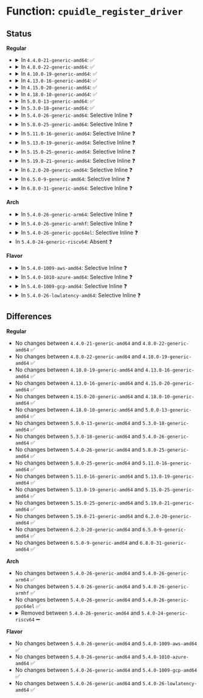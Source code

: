 # Function: <code>cpuidle_register_driver</code>

## Status
<b>Regular</b>
<ul>
<li>
<details>
<summary>In <code>4.4.0-21-generic-amd64</code>: ✅</summary>

```c
int cpuidle_register_driver(struct cpuidle_driver * drv)
```

```json
{
  "name": "cpuidle_register_driver",
  "collision_type": "Unique Global",
  "inline_type": "No",
  "funcs": [
    {
      "addr": 18446744071585906432,
      "name": "cpuidle_register_driver",
      "external": true,
      "loc": "drivers/cpuidle/driver.c:285",
      "file": "drivers/cpuidle/driver.c",
      "inline": "seen, unknown",
      "caller_inline": [],
      "caller_func": [
        "drivers/acpi/processor_idle.c:acpi_processor_power_init",
        "drivers/cpuidle/cpuidle.c:cpuidle_register"
      ]
    }
  ],
  "symbols": [
    {
      "addr": 18446744071585906432,
      "name": "cpuidle_register_driver",
      "section": ".text",
      "bind": "STB_GLOBAL",
      "size": 337
    }
  ]
}
```
</details>
</li>
<li>
<details>
<summary>In <code>4.8.0-22-generic-amd64</code>: ✅</summary>

```c
int cpuidle_register_driver(struct cpuidle_driver * drv)
```

```json
{
  "name": "cpuidle_register_driver",
  "collision_type": "Unique Global",
  "inline_type": "No",
  "funcs": [
    {
      "addr": 18446744071586306000,
      "name": "cpuidle_register_driver",
      "external": true,
      "loc": "drivers/cpuidle/driver.c:285",
      "file": "drivers/cpuidle/driver.c",
      "inline": "seen, unknown",
      "caller_inline": [],
      "caller_func": [
        "drivers/acpi/processor_idle.c:acpi_processor_power_init",
        "drivers/cpuidle/cpuidle.c:cpuidle_register"
      ]
    }
  ],
  "symbols": [
    {
      "addr": 18446744071586306000,
      "name": "cpuidle_register_driver",
      "section": ".text",
      "bind": "STB_GLOBAL",
      "size": 405
    }
  ]
}
```
</details>
</li>
<li>
<details>
<summary>In <code>4.10.0-19-generic-amd64</code>: ✅</summary>

```c
int cpuidle_register_driver(struct cpuidle_driver * drv)
```

```json
{
  "name": "cpuidle_register_driver",
  "collision_type": "Unique Global",
  "inline_type": "No",
  "funcs": [
    {
      "addr": 18446744071586513856,
      "name": "cpuidle_register_driver",
      "external": true,
      "loc": "drivers/cpuidle/driver.c:286",
      "file": "drivers/cpuidle/driver.c",
      "inline": "seen, unknown",
      "caller_inline": [],
      "caller_func": [
        "drivers/acpi/processor_idle.c:acpi_processor_power_init",
        "drivers/cpuidle/cpuidle.c:cpuidle_register"
      ]
    }
  ],
  "symbols": [
    {
      "addr": 18446744071586513856,
      "name": "cpuidle_register_driver",
      "section": ".text",
      "bind": "STB_GLOBAL",
      "size": 405
    }
  ]
}
```
</details>
</li>
<li>
<details>
<summary>In <code>4.13.0-16-generic-amd64</code>: ✅</summary>

```c
int cpuidle_register_driver(struct cpuidle_driver * drv)
```

```json
{
  "name": "cpuidle_register_driver",
  "collision_type": "Unique Global",
  "inline_type": "No",
  "funcs": [
    {
      "addr": 18446744071586639488,
      "name": "cpuidle_register_driver",
      "external": true,
      "loc": "drivers/cpuidle/driver.c:287",
      "file": "drivers/cpuidle/driver.c",
      "inline": "seen, unknown",
      "caller_inline": [],
      "caller_func": [
        "drivers/acpi/processor_idle.c:acpi_processor_power_init",
        "drivers/cpuidle/cpuidle.c:cpuidle_register"
      ]
    }
  ],
  "symbols": [
    {
      "addr": 18446744071586639488,
      "name": "cpuidle_register_driver",
      "section": ".text",
      "bind": "STB_GLOBAL",
      "size": 402
    }
  ]
}
```
</details>
</li>
<li>
<details>
<summary>In <code>4.15.0-20-generic-amd64</code>: ✅</summary>

```c
int cpuidle_register_driver(struct cpuidle_driver * drv)
```

```json
{
  "name": "cpuidle_register_driver",
  "collision_type": "Unique Global",
  "inline_type": "No",
  "funcs": [
    {
      "addr": 18446744071587120928,
      "name": "cpuidle_register_driver",
      "external": true,
      "loc": "drivers/cpuidle/driver.c:255",
      "file": "drivers/cpuidle/driver.c",
      "inline": "seen, unknown",
      "caller_inline": [],
      "caller_func": [
        "drivers/acpi/processor_idle.c:acpi_processor_power_init",
        "drivers/cpuidle/cpuidle.c:cpuidle_register"
      ]
    }
  ],
  "symbols": [
    {
      "addr": 18446744071587120928,
      "name": "cpuidle_register_driver",
      "section": ".text",
      "bind": "STB_GLOBAL",
      "size": 290
    }
  ]
}
```
</details>
</li>
<li>
<details>
<summary>In <code>4.18.0-10-generic-amd64</code>: ✅</summary>

```c
int cpuidle_register_driver(struct cpuidle_driver * drv)
```

```json
{
  "name": "cpuidle_register_driver",
  "collision_type": "Unique Global",
  "inline_type": "No",
  "funcs": [
    {
      "addr": 18446744071587420544,
      "name": "cpuidle_register_driver",
      "external": true,
      "loc": "drivers/cpuidle/driver.c:255",
      "file": "drivers/cpuidle/driver.c",
      "inline": "seen, unknown",
      "caller_inline": [],
      "caller_func": [
        "drivers/idle/intel_idle.c:intel_idle_init",
        "drivers/acpi/processor_idle.c:acpi_processor_power_init"
      ]
    }
  ],
  "symbols": [
    {
      "addr": 18446744071587420544,
      "name": "cpuidle_register_driver",
      "section": ".text",
      "bind": "STB_GLOBAL",
      "size": 291
    }
  ]
}
```
</details>
</li>
<li>
<details>
<summary>In <code>5.0.0-13-generic-amd64</code>: ✅</summary>

```c
int cpuidle_register_driver(struct cpuidle_driver * drv)
```

```json
{
  "name": "cpuidle_register_driver",
  "collision_type": "Unique Global",
  "inline_type": "No",
  "funcs": [
    {
      "addr": 18446744071587601280,
      "name": "cpuidle_register_driver",
      "external": true,
      "loc": "drivers/cpuidle/driver.c:255",
      "file": "drivers/cpuidle/driver.c",
      "inline": "seen, unknown",
      "caller_inline": [],
      "caller_func": [
        "drivers/idle/intel_idle.c:intel_idle_init",
        "drivers/acpi/processor_idle.c:acpi_processor_power_init"
      ]
    }
  ],
  "symbols": [
    {
      "addr": 18446744071587601280,
      "name": "cpuidle_register_driver",
      "section": ".text",
      "bind": "STB_GLOBAL",
      "size": 291
    }
  ]
}
```
</details>
</li>
<li>
<details>
<summary>In <code>5.3.0-18-generic-amd64</code>: ✅</summary>

```c
int cpuidle_register_driver(struct cpuidle_driver * drv)
```

```json
{
  "name": "cpuidle_register_driver",
  "collision_type": "Unique Global",
  "inline_type": "No",
  "funcs": [
    {
      "addr": 18446744071587878080,
      "name": "cpuidle_register_driver",
      "external": true,
      "loc": "drivers/cpuidle/driver.c:255",
      "file": "drivers/cpuidle/driver.c",
      "inline": "seen, unknown",
      "caller_inline": [],
      "caller_func": [
        "drivers/idle/intel_idle.c:intel_idle_init",
        "drivers/acpi/processor_idle.c:acpi_processor_power_init",
        "drivers/cpuidle/cpuidle.c:cpuidle_register"
      ]
    }
  ],
  "symbols": [
    {
      "addr": 18446744071587878080,
      "name": "cpuidle_register_driver",
      "section": ".text",
      "bind": "STB_GLOBAL",
      "size": 271
    }
  ]
}
```
</details>
</li>
<li>
<details>
<summary>In <code>5.4.0-26-generic-amd64</code>: Selective Inline ❓</summary>

```c
int cpuidle_register_driver(struct cpuidle_driver * drv)
```

```json
{
  "name": "cpuidle_register_driver",
  "collision_type": "Unique Global",
  "inline_type": "Selective",
  "funcs": [
    {
      "addr": 18446744071588083904,
      "name": "cpuidle_register_driver",
      "external": true,
      "loc": "drivers/cpuidle/driver.c:254",
      "file": "drivers/cpuidle/driver.c",
      "inline": "not declared, inlined",
      "caller_inline": [],
      "caller_func": [
        "drivers/idle/intel_idle.c:intel_idle_init",
        "drivers/acpi/processor_idle.c:acpi_processor_power_init",
        "drivers/cpuidle/cpuidle.c:cpuidle_register"
      ]
    }
  ],
  "symbols": [
    {
      "addr": 18446744071588083904,
      "name": "cpuidle_register_driver",
      "section": ".text",
      "bind": "STB_GLOBAL",
      "size": 403
    }
  ]
}
```
</details>
</li>
<li>
<details>
<summary>In <code>5.8.0-25-generic-amd64</code>: Selective Inline ❓</summary>

```c
int cpuidle_register_driver(struct cpuidle_driver * drv)
```

```json
{
  "name": "cpuidle_register_driver",
  "collision_type": "Unique Global",
  "inline_type": "Selective",
  "funcs": [
    {
      "addr": 18446744071588945392,
      "name": "cpuidle_register_driver",
      "external": true,
      "loc": "drivers/cpuidle/driver.c:260",
      "file": "drivers/cpuidle/driver.c",
      "inline": "not declared, inlined",
      "caller_inline": [],
      "caller_func": [
        "drivers/idle/intel_idle.c:intel_idle_init",
        "drivers/acpi/processor_idle.c:acpi_processor_power_init",
        "drivers/cpuidle/cpuidle.c:cpuidle_register"
      ]
    }
  ],
  "symbols": [
    {
      "addr": 18446744071588945392,
      "name": "cpuidle_register_driver",
      "section": ".text",
      "bind": "STB_GLOBAL",
      "size": 415
    }
  ]
}
```
</details>
</li>
<li>
<details>
<summary>In <code>5.11.0-16-generic-amd64</code>: Selective Inline ❓</summary>

```c
int cpuidle_register_driver(struct cpuidle_driver * drv)
```

```json
{
  "name": "cpuidle_register_driver",
  "collision_type": "Unique Global",
  "inline_type": "Selective",
  "funcs": [
    {
      "addr": 18446744071588957632,
      "name": "cpuidle_register_driver",
      "external": true,
      "loc": "drivers/cpuidle/driver.c:260",
      "file": "drivers/cpuidle/driver.c",
      "inline": "not declared, inlined",
      "caller_inline": [],
      "caller_func": [
        "drivers/idle/intel_idle.c:intel_idle_init",
        "drivers/acpi/processor_idle.c:acpi_processor_power_init",
        "drivers/cpuidle/cpuidle.c:cpuidle_register"
      ]
    }
  ],
  "symbols": [
    {
      "addr": 18446744071588957632,
      "name": "cpuidle_register_driver",
      "section": ".text",
      "bind": "STB_GLOBAL",
      "size": 415
    }
  ]
}
```
</details>
</li>
<li>
<details>
<summary>In <code>5.13.0-19-generic-amd64</code>: Selective Inline ❓</summary>

```c
int cpuidle_register_driver(struct cpuidle_driver * drv)
```

```json
{
  "name": "cpuidle_register_driver",
  "collision_type": "Unique Global",
  "inline_type": "Selective",
  "funcs": [
    {
      "addr": 18446744071588846032,
      "name": "cpuidle_register_driver",
      "external": true,
      "loc": "drivers/cpuidle/driver.c:264",
      "file": "drivers/cpuidle/driver.c",
      "inline": "not declared, inlined",
      "caller_inline": [],
      "caller_func": [
        "drivers/idle/intel_idle.c:intel_idle_init",
        "drivers/acpi/processor_idle.c:acpi_processor_power_init",
        "drivers/cpuidle/cpuidle.c:cpuidle_register"
      ]
    }
  ],
  "symbols": [
    {
      "addr": 18446744071588846032,
      "name": "cpuidle_register_driver",
      "section": ".text",
      "bind": "STB_GLOBAL",
      "size": 461
    }
  ]
}
```
</details>
</li>
<li>
<details>
<summary>In <code>5.15.0-25-generic-amd64</code>: Selective Inline ❓</summary>

```c
int cpuidle_register_driver(struct cpuidle_driver * drv)
```

```json
{
  "name": "cpuidle_register_driver",
  "collision_type": "Unique Global",
  "inline_type": "Selective",
  "funcs": [
    {
      "addr": 18446744071589544352,
      "name": "cpuidle_register_driver",
      "external": true,
      "loc": "drivers/cpuidle/driver.c:264",
      "file": "drivers/cpuidle/driver.c",
      "inline": "not declared, inlined",
      "caller_inline": [],
      "caller_func": [
        "drivers/idle/intel_idle.c:intel_idle_init",
        "drivers/acpi/processor_idle.c:acpi_processor_power_init",
        "drivers/cpuidle/cpuidle.c:cpuidle_register"
      ]
    }
  ],
  "symbols": [
    {
      "addr": 18446744071589544352,
      "name": "cpuidle_register_driver",
      "section": ".text",
      "bind": "STB_GLOBAL",
      "size": 518
    }
  ]
}
```
</details>
</li>
<li>
<details>
<summary>In <code>5.19.0-21-generic-amd64</code>: Selective Inline ❓</summary>

```c
int cpuidle_register_driver(struct cpuidle_driver * drv)
```

```json
{
  "name": "cpuidle_register_driver",
  "collision_type": "Unique Global",
  "inline_type": "Selective",
  "funcs": [
    {
      "addr": 18446744071591037552,
      "name": "cpuidle_register_driver",
      "external": true,
      "loc": "drivers/cpuidle/driver.c:264",
      "file": "drivers/cpuidle/driver.c",
      "inline": "not declared, inlined",
      "caller_inline": [],
      "caller_func": [
        "drivers/idle/intel_idle.c:intel_idle_init",
        "drivers/acpi/processor_idle.c:acpi_processor_power_init",
        "drivers/cpuidle/cpuidle.c:cpuidle_register"
      ]
    }
  ],
  "symbols": [
    {
      "addr": 18446744071591037552,
      "name": "cpuidle_register_driver",
      "section": ".text",
      "bind": "STB_GLOBAL",
      "size": 593
    }
  ]
}
```
</details>
</li>
<li>
<details>
<summary>In <code>6.2.0-20-generic-amd64</code>: Selective Inline ❓</summary>

```c
int cpuidle_register_driver(struct cpuidle_driver * drv)
```

```json
{
  "name": "cpuidle_register_driver",
  "collision_type": "Unique Global",
  "inline_type": "Selective",
  "funcs": [
    {
      "addr": 18446744071592748816,
      "name": "cpuidle_register_driver",
      "external": true,
      "loc": "drivers/cpuidle/driver.c:264",
      "file": "drivers/cpuidle/driver.c",
      "inline": "not declared, inlined",
      "caller_inline": [],
      "caller_func": [
        "drivers/idle/intel_idle.c:intel_idle_init",
        "drivers/acpi/processor_idle.c:acpi_processor_power_init"
      ]
    }
  ],
  "symbols": [
    {
      "addr": 18446744071592748816,
      "name": "cpuidle_register_driver",
      "section": ".text",
      "bind": "STB_GLOBAL",
      "size": 593
    }
  ]
}
```
</details>
</li>
<li>
<details>
<summary>In <code>6.5.0-9-generic-amd64</code>: Selective Inline ❓</summary>

```c
int cpuidle_register_driver(struct cpuidle_driver * drv)
```

```json
{
  "name": "cpuidle_register_driver",
  "collision_type": "Unique Global",
  "inline_type": "Selective",
  "funcs": [
    {
      "addr": 18446744071593183472,
      "name": "cpuidle_register_driver",
      "external": true,
      "loc": "drivers/cpuidle/driver.c:268",
      "file": "drivers/cpuidle/driver.c",
      "inline": "not declared, inlined",
      "caller_inline": [],
      "caller_func": [
        "drivers/idle/intel_idle.c:intel_idle_init",
        "drivers/acpi/processor_idle.c:acpi_processor_power_init"
      ]
    }
  ],
  "symbols": [
    {
      "addr": 18446744071593183472,
      "name": "cpuidle_register_driver",
      "section": ".text",
      "bind": "STB_GLOBAL",
      "size": 661
    }
  ]
}
```
</details>
</li>
<li>
<details>
<summary>In <code>6.8.0-31-generic-amd64</code>: Selective Inline ❓</summary>

```c
int cpuidle_register_driver(struct cpuidle_driver * drv)
```

```json
{
  "name": "cpuidle_register_driver",
  "collision_type": "Unique Global",
  "inline_type": "Selective",
  "funcs": [
    {
      "addr": 18446744071593937296,
      "name": "cpuidle_register_driver",
      "external": true,
      "loc": "drivers/cpuidle/driver.c:268",
      "file": "drivers/cpuidle/driver.c",
      "inline": "not declared, inlined",
      "caller_inline": [],
      "caller_func": [
        "drivers/idle/intel_idle.c:intel_idle_init",
        "drivers/acpi/processor_idle.c:acpi_processor_power_init"
      ]
    }
  ],
  "symbols": [
    {
      "addr": 18446744071593937296,
      "name": "cpuidle_register_driver",
      "section": ".text",
      "bind": "STB_GLOBAL",
      "size": 661
    }
  ]
}
```
</details>
</li>
</ul>
<b>Arch</b>
<ul>
<li>
<details>
<summary>In <code>5.4.0-26-generic-arm64</code>: Selective Inline ❓</summary>

```c
int cpuidle_register_driver(struct cpuidle_driver * drv)
```

```json
{
  "name": "cpuidle_register_driver",
  "collision_type": "Unique Global",
  "inline_type": "Selective",
  "funcs": [
    {
      "addr": 18446603336501328216,
      "name": "cpuidle_register_driver",
      "external": true,
      "loc": "drivers/cpuidle/driver.c:254",
      "file": "drivers/cpuidle/driver.c",
      "inline": "not declared, inlined",
      "caller_inline": [],
      "caller_func": [
        "drivers/acpi/processor_idle.c:acpi_processor_power_init",
        "drivers/cpuidle/cpuidle.c:cpuidle_register"
      ]
    }
  ],
  "symbols": [
    {
      "addr": 18446603336501328216,
      "name": "cpuidle_register_driver",
      "section": ".text",
      "bind": "STB_GLOBAL",
      "size": 628
    }
  ]
}
```
</details>
</li>
<li>
<details>
<summary>In <code>5.4.0-26-generic-armhf</code>: Selective Inline ❓</summary>

```c
int cpuidle_register_driver(struct cpuidle_driver * drv)
```

```json
{
  "name": "cpuidle_register_driver",
  "collision_type": "Unique Global",
  "inline_type": "Selective",
  "funcs": [
    {
      "addr": 3233818040,
      "name": "cpuidle_register_driver",
      "external": true,
      "loc": "drivers/cpuidle/driver.c:254",
      "file": "drivers/cpuidle/driver.c",
      "inline": "not declared, inlined",
      "caller_inline": [],
      "caller_func": [
        "drivers/cpuidle/cpuidle.c:cpuidle_register"
      ]
    }
  ],
  "symbols": [
    {
      "addr": 3233818040,
      "name": "cpuidle_register_driver",
      "section": ".text",
      "bind": "STB_GLOBAL",
      "size": 568
    }
  ]
}
```
</details>
</li>
<li>
<details>
<summary>In <code>5.4.0-26-generic-ppc64el</code>: Selective Inline ❓</summary>

```c
int cpuidle_register_driver(struct cpuidle_driver * drv)
```

```json
{
  "name": "cpuidle_register_driver",
  "collision_type": "Unique Global",
  "inline_type": "Selective",
  "funcs": [
    {
      "addr": 13835058055294872912,
      "name": "cpuidle_register_driver",
      "external": true,
      "loc": "drivers/cpuidle/driver.c:254",
      "file": "drivers/cpuidle/driver.c",
      "inline": "not declared, inlined",
      "caller_inline": [],
      "caller_func": [
        "drivers/cpuidle/cpuidle.c:cpuidle_register"
      ]
    }
  ],
  "symbols": [
    {
      "addr": 13835058055294872912,
      "name": "cpuidle_register_driver",
      "section": ".text",
      "bind": "STB_GLOBAL",
      "size": 636
    }
  ]
}
```
</details>
</li>
<li>
In <code>5.4.0-24-generic-riscv64</code>: Absent ❓
</li>
</ul>
<b>Flavor</b>
<ul>
<li>
<details>
<summary>In <code>5.4.0-1009-aws-amd64</code>: Selective Inline ❓</summary>

```c
int cpuidle_register_driver(struct cpuidle_driver * drv)
```

```json
{
  "name": "cpuidle_register_driver",
  "collision_type": "Unique Global",
  "inline_type": "Selective",
  "funcs": [
    {
      "addr": 18446744071587705696,
      "name": "cpuidle_register_driver",
      "external": true,
      "loc": "drivers/cpuidle/driver.c:254",
      "file": "drivers/cpuidle/driver.c",
      "inline": "not declared, inlined",
      "caller_inline": [],
      "caller_func": [
        "drivers/idle/intel_idle.c:intel_idle_init",
        "drivers/acpi/processor_idle.c:acpi_processor_power_init",
        "drivers/cpuidle/cpuidle.c:cpuidle_register"
      ]
    }
  ],
  "symbols": [
    {
      "addr": 18446744071587705696,
      "name": "cpuidle_register_driver",
      "section": ".text",
      "bind": "STB_GLOBAL",
      "size": 403
    }
  ]
}
```
</details>
</li>
<li>
<details>
<summary>In <code>5.4.0-1010-azure-amd64</code>: Selective Inline ❓</summary>

```c
int cpuidle_register_driver(struct cpuidle_driver * drv)
```

```json
{
  "name": "cpuidle_register_driver",
  "collision_type": "Unique Global",
  "inline_type": "Selective",
  "funcs": [
    {
      "addr": 18446744071587483984,
      "name": "cpuidle_register_driver",
      "external": true,
      "loc": "drivers/cpuidle/driver.c:254",
      "file": "drivers/cpuidle/driver.c",
      "inline": "not declared, inlined",
      "caller_inline": [],
      "caller_func": [
        "drivers/idle/intel_idle.c:intel_idle_init",
        "drivers/acpi/processor_idle.c:acpi_processor_power_init",
        "drivers/cpuidle/cpuidle.c:cpuidle_register"
      ]
    }
  ],
  "symbols": [
    {
      "addr": 18446744071587483984,
      "name": "cpuidle_register_driver",
      "section": ".text",
      "bind": "STB_GLOBAL",
      "size": 403
    }
  ]
}
```
</details>
</li>
<li>
<details>
<summary>In <code>5.4.0-1009-gcp-amd64</code>: Selective Inline ❓</summary>

```c
int cpuidle_register_driver(struct cpuidle_driver * drv)
```

```json
{
  "name": "cpuidle_register_driver",
  "collision_type": "Unique Global",
  "inline_type": "Selective",
  "funcs": [
    {
      "addr": 18446744071588040048,
      "name": "cpuidle_register_driver",
      "external": true,
      "loc": "drivers/cpuidle/driver.c:254",
      "file": "drivers/cpuidle/driver.c",
      "inline": "not declared, inlined",
      "caller_inline": [],
      "caller_func": [
        "drivers/idle/intel_idle.c:intel_idle_init",
        "drivers/acpi/processor_idle.c:acpi_processor_power_init",
        "drivers/cpuidle/cpuidle.c:cpuidle_register"
      ]
    }
  ],
  "symbols": [
    {
      "addr": 18446744071588040048,
      "name": "cpuidle_register_driver",
      "section": ".text",
      "bind": "STB_GLOBAL",
      "size": 403
    }
  ]
}
```
</details>
</li>
<li>
<details>
<summary>In <code>5.4.0-26-lowlatency-amd64</code>: Selective Inline ❓</summary>

```c
int cpuidle_register_driver(struct cpuidle_driver * drv)
```

```json
{
  "name": "cpuidle_register_driver",
  "collision_type": "Unique Global",
  "inline_type": "Selective",
  "funcs": [
    {
      "addr": 18446744071588155504,
      "name": "cpuidle_register_driver",
      "external": true,
      "loc": "drivers/cpuidle/driver.c:254",
      "file": "drivers/cpuidle/driver.c",
      "inline": "not declared, inlined",
      "caller_inline": [],
      "caller_func": [
        "drivers/idle/intel_idle.c:intel_idle_init",
        "drivers/acpi/processor_idle.c:acpi_processor_power_init",
        "drivers/cpuidle/cpuidle.c:cpuidle_register"
      ]
    }
  ],
  "symbols": [
    {
      "addr": 18446744071588155504,
      "name": "cpuidle_register_driver",
      "section": ".text",
      "bind": "STB_GLOBAL",
      "size": 474
    }
  ]
}
```
</details>
</li>
</ul>

## Differences
<b>Regular</b>
<ul>
<li>
No changes between <code>4.4.0-21-generic-amd64</code> and <code>4.8.0-22-generic-amd64</code> ✅
</li>
<li>
No changes between <code>4.8.0-22-generic-amd64</code> and <code>4.10.0-19-generic-amd64</code> ✅
</li>
<li>
No changes between <code>4.10.0-19-generic-amd64</code> and <code>4.13.0-16-generic-amd64</code> ✅
</li>
<li>
No changes between <code>4.13.0-16-generic-amd64</code> and <code>4.15.0-20-generic-amd64</code> ✅
</li>
<li>
No changes between <code>4.15.0-20-generic-amd64</code> and <code>4.18.0-10-generic-amd64</code> ✅
</li>
<li>
No changes between <code>4.18.0-10-generic-amd64</code> and <code>5.0.0-13-generic-amd64</code> ✅
</li>
<li>
No changes between <code>5.0.0-13-generic-amd64</code> and <code>5.3.0-18-generic-amd64</code> ✅
</li>
<li>
No changes between <code>5.3.0-18-generic-amd64</code> and <code>5.4.0-26-generic-amd64</code> ✅
</li>
<li>
No changes between <code>5.4.0-26-generic-amd64</code> and <code>5.8.0-25-generic-amd64</code> ✅
</li>
<li>
No changes between <code>5.8.0-25-generic-amd64</code> and <code>5.11.0-16-generic-amd64</code> ✅
</li>
<li>
No changes between <code>5.11.0-16-generic-amd64</code> and <code>5.13.0-19-generic-amd64</code> ✅
</li>
<li>
No changes between <code>5.13.0-19-generic-amd64</code> and <code>5.15.0-25-generic-amd64</code> ✅
</li>
<li>
No changes between <code>5.15.0-25-generic-amd64</code> and <code>5.19.0-21-generic-amd64</code> ✅
</li>
<li>
No changes between <code>5.19.0-21-generic-amd64</code> and <code>6.2.0-20-generic-amd64</code> ✅
</li>
<li>
No changes between <code>6.2.0-20-generic-amd64</code> and <code>6.5.0-9-generic-amd64</code> ✅
</li>
<li>
No changes between <code>6.5.0-9-generic-amd64</code> and <code>6.8.0-31-generic-amd64</code> ✅
</li>
</ul>
<b>Arch</b>
<ul>
<li>
No changes between <code>5.4.0-26-generic-amd64</code> and <code>5.4.0-26-generic-arm64</code> ✅
</li>
<li>
No changes between <code>5.4.0-26-generic-amd64</code> and <code>5.4.0-26-generic-armhf</code> ✅
</li>
<li>
No changes between <code>5.4.0-26-generic-amd64</code> and <code>5.4.0-26-generic-ppc64el</code> ✅
</li>
<li>
<details>
<summary>Removed between <code>5.4.0-26-generic-amd64</code> and <code>5.4.0-24-generic-riscv64</code> ➖</summary>

```c
int cpuidle_register_driver(struct cpuidle_driver * drv)
```
</details>
</li>
</ul>
<b>Flavor</b>
<ul>
<li>
No changes between <code>5.4.0-26-generic-amd64</code> and <code>5.4.0-1009-aws-amd64</code> ✅
</li>
<li>
No changes between <code>5.4.0-26-generic-amd64</code> and <code>5.4.0-1010-azure-amd64</code> ✅
</li>
<li>
No changes between <code>5.4.0-26-generic-amd64</code> and <code>5.4.0-1009-gcp-amd64</code> ✅
</li>
<li>
No changes between <code>5.4.0-26-generic-amd64</code> and <code>5.4.0-26-lowlatency-amd64</code> ✅
</li>
</ul>
